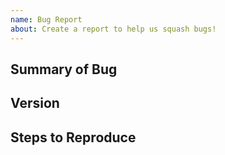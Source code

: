 ```yaml
---
name: Bug Report
about: Create a report to help us squash bugs!
---
```


## Summary of Bug
<!-- Concisely describe the issue -->

## Version
<!-- git commit hash or release version -->

## Steps to Reproduce
<!-- What commands in order should someone run to reproduce your problem? -->

